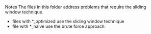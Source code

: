 Notes
The files in this folder address problems that require the sliding window technique.

* files with *_optimized use the sliding window technique
* file  with *_naive use the brute force approach
